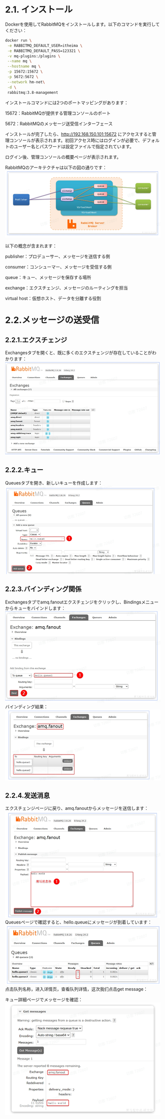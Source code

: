 # 2.1. インストール

Dockerを使用してRabbitMQをインストールします。以下のコマンドを実行してください：

```bash
docker run \
 -e RABBITMQ_DEFAULT_USER=itheima \
 -e RABBITMQ_DEFAULT_PASS=123321 \
 -v mq-plugins:/plugins \
 --name mq \
 --hostname mq \
 -p 15672:15672 \
 -p 5672:5672 \
 --network hm-net\
 -d \
 rabbitmq:3.8-management
```
インストールコマンドには2つのポートマッピングがあります：

15672：RabbitMQが提供する管理コンソールのポート

5672：RabbitMQのメッセージ送受信インターフェース

インストールが完了したら、http://192.168.150.101:15672 にアクセスすると管理コンソールが表示されます。初回アクセス時にはログインが必要で、デフォルトのユーザー名とパスワードは設定ファイルで指定されています。

ログイン後、管理コンソールの概要ページが表示されます。

RabbitMQのアーキテクチャは以下の図の通りです：
<img src="imgs\1.png" alt="1.png">

以下の概念が含まれます：

publisher：プロデューサー、メッセージを送信する側

consumer：コンシューマー、メッセージを受信する側

queue：キュー、メッセージを保存する場所

exchange：エクスチェンジ、メッセージのルーティングを担当

virtual host：仮想ホスト、データを分離する役割

# 2.2.メッセージの送受信
## 2.2.1.エクスチェンジ
Exchangesタブを開くと、既に多くのエクスチェンジが存在していることがわかります：
<img src="imgs\2.png" alt="2.png">

## 2.2.2.キュー
Queuesタブを開き、新しいキューを作成します：
<img src="imgs\4.png" alt="4.png">


## 2.2.3.バインディング関係
Exchangesタブでamq.fanoutエクスチェンジをクリックし、Bindingsメニューからキューをバインドします：
<img src="imgs\5.png" alt="5.png">
バインディング結果：
<img src="imgs\6.png" alt="6.png">
## 2.2.4.发送消息
エクスチェンジページに戻り、amq.fanoutからメッセージを送信します：
<img src="imgs\7.png" alt="7.png">
Queuesページで確認すると、hello.queueにメッセージが到着しています：
<img src="imgs\8.png" alt="8.png">
点击队列名称，进入详情页，查看队列详情，这次我们点击get message：

キュー詳細ページでメッセージを確認：
<img src="imgs\9.png" alt="9.png">

